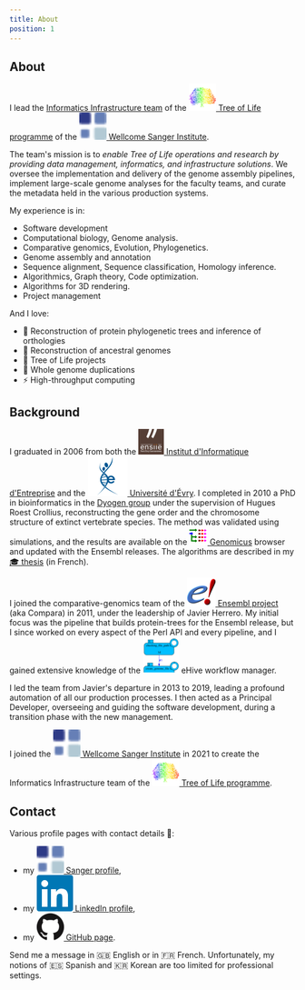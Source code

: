 ```yaml
---
title: About
position: 1
---
```


## About

I lead the [Informatics Infrastructure team](https://www.sanger.ac.uk/group/tree-of-life-informatics-infrastructure/)
of the [![icon](/assets/img/icon/tol.png) Tree of Life programme](https://www.sanger.ac.uk/programme/tree-of-life/)
of the [![icon](/assets/img/icon/sanger.png) Wellcome Sanger Institute](https://www.sanger.ac.uk/).

The team's mission is to _enable Tree of Life operations and research by
providing data management, informatics, and infrastructure solutions_.
We oversee the implementation and delivery of the genome assembly pipelines,
implement large-scale genome analyses for the faculty teams, and curate the
metadata held in the various production systems.

My experience is in:

* Software development
* Computational biology, Genome analysis.
* Comparative genomics, Evolution, Phylogenetics.
* Genome assembly and annotation
* Sequence alignment, Sequence classification, Homology inference.
* Algorithmics, Graph theory, Code optimization.
* Algorithms for 3D rendering.
* Project management

And I love:

* &#x1F52D; Reconstruction of protein phylogenetic trees and inference of
  orthologies
* &#x1F52E; Reconstruction of ancestral genomes
* &#x1F333; Tree of Life projects
* &#x1F465; Whole genome duplications
* &#x26A1; High-throughput computing

## Background

I graduated in 2006 from both the [![icon](/assets/img/icon/ensiie.png) Institut d\'Informatique
d\'Entreprise](http://www.ensiie.fr) and the [![icon](/assets/img/icon/evry.png) Université
d\'Évry](http://www.univ-evry.fr/). I completed in 2010 a PhD in
bioinformatics in the [Dyogen
group](http://www.biologie.ens.fr/dyogen/?lang=en) under the supervision
of Hugues Roest Crollius, reconstructing the gene order and the
chromosome structure of extinct vertebrate species. The method was
validated using simulations, and the results are available on the
[![icon](/assets/img/icon/genomicus.png) Genomicus](http://www.dyogen.ens.fr/genomicus/) browser and updated
with the Ensembl releases. The algorithms are described in my
[&#x1F393; thesis](http://hal.archives-ouvertes.fr/docs/00/55/21/38/PDF/these.pdf)
(in French).

I joined the comparative-genomics team of the [![icon](/assets/img/icon/ensembl.png) Ensembl
project](http://www.ensembl.org) (aka Compara) in 2011, under
the leadership of Javier Herrero. My initial focus was the pipeline that
builds protein-trees for the Ensembl release, but I since worked on
every aspect of the Perl API and every pipeline, and I gained
extensive knowledge of the ![icon](/assets/img/icon/guihive.png) eHive workflow
manager.

I led the team from Javier\'s departure in 2013 to 2019, leading a profound
automation of all our production processes. I then acted as a Principal Developer,
overseeing and guiding the software development, during a transition phase
with the new management.

I joined the [![icon](/assets/img/icon/sanger.png) Wellcome Sanger Institute](https://www.sanger.ac.uk/)
in 2021 to create the Informatics Infrastructure team of the
[![icon](/assets/img/icon/tol.png) Tree of Life programme](https://www.sanger.ac.uk/programme/tree-of-life/).

## Contact

Various profile pages with contact details &#x1F44B;:

* my [![icon](/assets/img/icon/sanger.png) Sanger profile](https://www.sanger.ac.uk/person/muffato-matthieu/),
* my [![icon](/assets/img/icon/linkedin.png) LinkedIn profile](https://uk.linkedin.com/in/matthieu-muffato),
* my [![icon](/assets/img/icon/github.png) GitHub page](https://github.com/muffato).

Send me a message in &#x1F1EC;&#x1F1E7; English or in &#x1F1EB;&#x1F1F7; French.
Unfortunately, my notions of &#x1F1EA;&#x1F1F8; Spanish and
&#x1F1F0;&#x1F1F7; Korean are too limited for professional settings.

